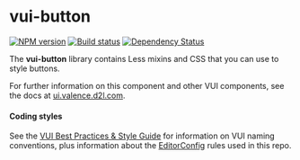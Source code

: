 # vui-button
[![NPM version][npm-image]][npm-url]
[![Build status][ci-image]][ci-url]
[![Dependency Status][dependencies-image]][dependencies-url]

[npm-url]: https://www.npmjs.org/package/vui-button
[npm-image]: https://img.shields.io/npm/v/vui-button.svg
[ci-url]: https://travis-ci.org/Brightspace/valence-ui-button
[ci-image]: https://travis-ci.org/Brightspace/valence-ui-button.svg?branch=master
[dependencies-url]: https://david-dm.org/brightspace/valence-ui-button
[dependencies-image]: https://img.shields.io/david/Brightspace/valence-ui-button.svg

The **vui-button** library contains Less mixins and CSS that you can use to style buttons.

For further information on this component and other VUI components, see the docs at [ui.valence.d2l.com](http://ui.valence.d2l.com/).

#### Coding styles
See the [VUI Best Practices & Style Guide](https://github.com/Brightspace/valence-ui-docs/wiki/Best-Practices-&-Style-Guide) for information on VUI naming conventions, plus information about the [EditorConfig](http://editorconfig.org) rules used in this repo.
